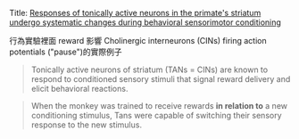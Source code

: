 Title: [Responses of tonically active neurons in the primate's striatum undergo systematic changes during behavioral sensorimotor conditioning](../8_Resources/Articles/Aosaki_1994_Responses%20of%20tonically%20active%20neurons%20in%20the%20primate's%20striatum%20undergo%20systematic%20changes%20during%20behavioral%20sensorimotor%20conditioning.pdf)


行為實驗裡面 reward 影響 Cholinergic interneurons (CINs) firing action potentials ("pause")的實際例子

>Tonically active neurons of striatum (TANs = CINs) are known to respond to conditioned sensory stimuli that signal reward delivery and elicit behavioral reactions.

> When the monkey was trained to receive rewards **in relation to** a new conditioning stimulus, Tans were capable of switching their sensory response to the new stimulus.
